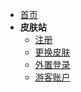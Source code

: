 <!-- 其他信息、皮肤站 -->
* [首页](/README.md)
* **皮肤站**
  * [注册](/skin/register.md)
  * [更换皮肤](/skin/change_skin.md)
  * [外置登录](/skin/single_login.md)
  * [游客账户](/skin/guest_account.md)